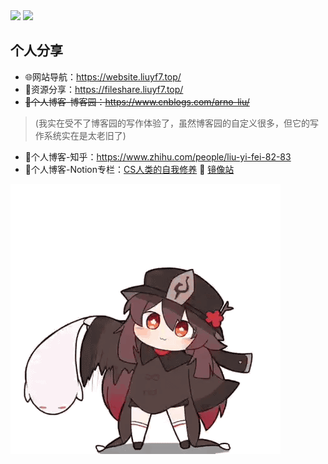 <img src="https://github-readme-stats.vercel.app/api?username=arnoliudaxia&show_icons=true"/>
<img src="https://github-readme-stats.vercel.app/api/top-langs/?username=arnoliudaxia&layout=compact"/>

## 个人分享
- 🌐网站导航：https://website.liuyf7.top/
- 📁资源分享：https://fileshare.liuyf7.top/
- ~~📰个人博客-博客园：https://www.cnblogs.com/arno-liu/~~ 
> (我实在受不了博客园的写作体验了，虽然博客园的自定义很多，但它的写作系统实在是太老旧了)
- 📰个人博客-知乎：https://www.zhihu.com/people/liu-yi-fei-82-83
- 📰个人博客-Notion专栏：[CS人类的自我修养](https://arnoliu.notion.site/CS-89f02f72f1264efe94dfc4b7d396d8ee) 🥗 [镜像站](https://cs.super.site)

![](Hutao.gif)
